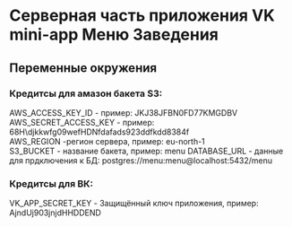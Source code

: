 # Серверная часть приложения VK mini-app Меню Заведения

## Переменные окружения

### Кредитсы для амазон бакета S3:

AWS_ACCESS_KEY_ID - пример: JKJ38JFBN0FD77KMGDBV<br/>
AWS_SECRET_ACCESS_KEY - пример: 68H\djkkwfg09wefHDNfdafads923ddfkdd8384f<br/>
AWS_REGION -регион сервера, пример: eu-north-1<br/>
S3_BUCKET - название бакета, пример: menu
DATABASE_URL - данные для прдключения к БД: postgres://menu:menu@localhost:5432/menu

### Кредитсы для ВК:

VK_APP_SECRET_KEY - Защищённый ключ приложения, пример: AjndUj903jnjdHHDDEND


